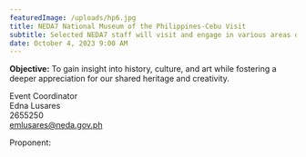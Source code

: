 ```yaml
---
featuredImage: /uploads/hp6.jpg
title: NEDA7 National Museum of the Philippines-Cebu Visit
subtitle: Selected NEDA7 staff will visit and engage in various areas of the museum.
date: October 4, 2023 9:00 AM
---
```

**O﻿bjective:** To gain insight into history, culture, and art while fostering a deeper appreciation for our shared heritage and creativity.

E﻿vent Coordinator\
Edna Lusares\
2655250\
emlusares@neda.gov.ph

P﻿roponent: